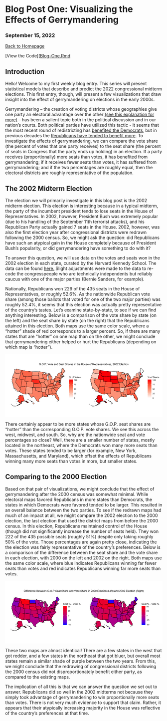 # Blog Post One: Visualizing the Effects of Gerrymandering

### September 15, 2022

[Back to Homepage](../../README.md)

[View the Code]([Blog-One.Rmd](https://github.com/jrdelgado2018/GOV1347/blob/master/blogs/blog1/Blog%20One.Rmd)

## Introduction

Hello! Welcome to my first weekly blog entry. This series will present
statistical models that describe and predict the 2022 congressional
midterm elections. This first entry, though, will present a few
visualizations that draw insight into the effect of gerrymandering on
elections in the early 2000s.

Gerrymandering – the creation of voting districts whose geographies give
one party an electoral advantage over the other [(see this explanation for more)](https://www.washingtonpost.com/news/wonk/wp/2015/03/01/this-is-the-best-explanation-of-gerrymandering-you-will-ever-see/) –
has been a salient topic both in the political discussion and in our
nation’s courts. Both political parties have utilized this tactic - it
seems that the most recent round of redistricting has [benefited the
Democrats](https://www.vox.com/22961590/redistricting-gerrymandering-house-2022-midterms), but in previous decades the [Republicans have tended to
benefit more](https://www.nbcnews.com/news/us-news/partisan-gerrymandering-has-benefited-gop-analysis-shows-n776436). To investigate the effects of gerrymandering, we can
compare the vote share (the percent of votes that one party receives) to
the seat share (the percent of seats in Congress that the party ends up
holding) in an election. If a party receives (proportionally) more seats than votes, it
has benefited from gerrymandering; if it receives fewer seats than
votes, it has suffered from gerrymandering; and if the two percentages
are roughly equal, then the electoral districts are roughly
representative of the population.

## The 2002 Midterm Election

The election we will primarily investigate in this blog post is the 2002
midterm election. This election is interesting because in a typical
midterm, the party of the incumbent president tends to lose seats in the
House of Representatives. In 2002, however, President Bush was extremely
popular (due to his handling of the September 11th terrorist attacks),
and his Republican Party actually gained 7 seats in the House. 2002,
however, was also the first election year after congressional districts
were redrawn following the 2000 census. So, we might ask the question:
did Republicans have such an atypical gain in the House completely
because of President Bush’s popularity, or did gerrymandering have
something to do with it?

To answer this question, we will use data on the votes and seats won
in the 2002 election in each state, curated by the Harvard Kennedy School. 
The data can be found [here.](https://guides.library.harvard.edu/hks/campaigns_elections) Slight adjustments were made to the data
to re-code the congresspeople who are technically independents but reliably
caucus with one of the major parties (Bernie Sanders, for example).

Nationally, Republicans won 229 of the 435 seats in the House of
Representatives, or roughly 52.6%. As the nationwide Republican vote
share (among those ballots that voted for one of the two major parties)
was roughly 52.4%, it seems that this election was actually pretty
representative of the country’s tastes. Let’s examine state-by-state, to
see if we can find anything interesting. Below is a comparison of the
vote share by state (on the left) and the seat share by state (on the
right) that the Republicans attained in this election. Both maps use the
same color scale, where a “hotter” shade of red corresponds to a larger
percent. So, if there are many states that are “hotter” on one map than
on the other, we might conclude that gerrymandering either helped or
hurt the Republicans (depending on which map is “hotter”).

<img src="Blog-One_files/figure-markdown_strict/2002-1.png" style="display: block; margin: auto;" />

There certainly appear to be more states whose G.O.P. seat shares are
“hotter” than the corresponding G.O.P. vote shares. We see this across
the west, midwest, and south. So, why are the nationwide seat and vote
percentages so close? Well, there are a smaller number of states, mostly
located in the northeast, where the Democrats won many more seats than
votes. These states tended to be larger (for example, New York,
Massachusetts, and Maryland), which offset the effects of Republicans
winning many more seats than votes in more, but smaller states.

## Comparing to the 2000 Election

Based on that pair of visualizations, we might conclude that the effect
of gerrymandering after the 2000 census was somewhat minimal. While
electoral maps favored Republicans in more states than Democrats, the
states in which Democrats were favored tended to be larger. This
resulted in an overall balance between the two parties. To see if the
redrawn maps had much of an impact at all, we might compare the 2002
election to the 2000 election, the last election that used the district
maps from before the 2000 census. In this election, Republicans
maintained control of the House (though did not significantly increase
the number of seats held). They won 222 of the 435 possible seats
(roughly 51%) despite only taking roughly 50% of the vote. Those
percentages are again pretty close, indicating the the election was
fairly representative of the country’s preferences. Below is a
comparison of the difference between the seat share and the vote share in
each election, with 2000 on the left and 2002 on the right. Both maps
use the same color scale, where blue indicates Republicans winning far
fewer seats than votes and red indicates Republicans winning far more
seats than votes.

<img src="Blog-One_files/figure-markdown_strict/2000-1.png" style="display: block; margin: auto;" />

These two maps are almost identical! There are a few states in the west
that got redder, and a few states in the northeast that got bluer, but
overall most states remain a similar shade of purple between the two
years. From this, we might conclude that the redrawing of congressional
districts following the 2000 census did not disproportionately benefit
either party, as compared to the existing maps. 

The implication of all
this is that we can answer the question we set out to answer.
Republicans did so well in the 2002 midterms not because they simply
took advantage of gerrymandering to win proportionally more seats than
votes. There is not very much evidence to support that claim. Rather, it
appears that their atypically increasing majority in the House was
reflective of the country’s preferences at that time. 
